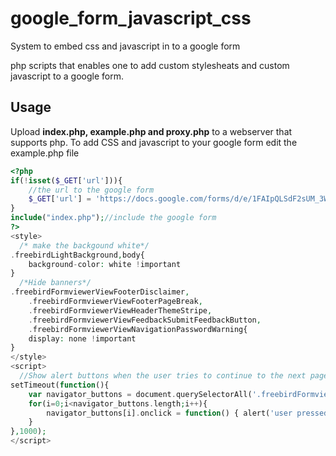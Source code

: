 # google_form_javascript_css
System to embed css and javascript in to a google form

php scripts that enables one to add custom stylesheats and custom javascript to
a google form.


## Usage
Upload **index.php, example.php and proxy.php** to a webserver that supports php.
To add CSS and javascript to your google form edit the example.php file
```php
<?php
if(!isset($_GET['url'])){
	//the url to the google form
	$_GET['url'] = 'https://docs.google.com/forms/d/e/1FAIpQLSdF2sUM_3WkdMgtEBd2NlSgKrVdhMMtHJ5_zjOtURrTCootCQ/viewform';
}
include("index.php");//include the google form 
?>
<style>
  /* make the backgound white*/
.freebirdLightBackground,body{
    background-color: white !important
}
  /*Hide banners*/
.freebirdFormviewerViewFooterDisclaimer,
	.freebirdFormviewerViewFooterPageBreak,
	.freebirdFormviewerViewHeaderThemeStripe,
	.freebirdFormviewerViewFeedbackSubmitFeedbackButton,
	.freebirdFormviewerViewNavigationPasswordWarning{
    display: none !important
}
</style>
<script>
  //Show alert buttons when the user tries to continue to the next page
setTimeout(function(){
	var navigator_buttons = document.querySelectorAll('.freebirdFormviewerViewNavigationNoSubmitButton');
	for(i=0;i<navigator_buttons.length;i++){
		navigator_buttons[i].onclick = function() { alert('user pressed the next/back button'); };
	}
},1000);
</script>
```
